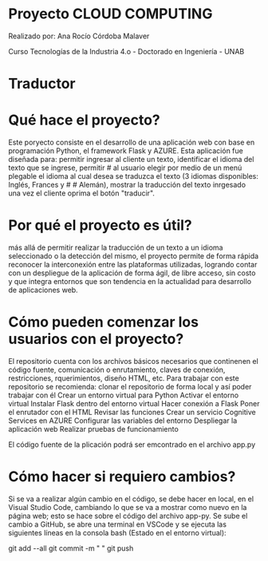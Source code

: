 # Proyecto CLOUD COMPUTING
Realizado por: Ana Rocío Córdoba Malaver

Curso Tecnologías de la Industria 4.o - Doctorado en Ingeniería - UNAB

# Traductor

# Qué hace el proyecto? 
Este poryecto consiste en el desarrollo de una aplicación web con base en programación Python, el framework Flask y AZURE. Esta aplicación fue diseñada para: permitir ingresar al cliente un texto, identificar el idioma del texto que se ingrese, permitir # al usuario elegir por medio de un menú plegable el idioma al cual desea se traduzca el texto (3 idiomas disponibles: Inglés, Frances y # # Alemán), mostrar la traducción del texto inrgesado una vez el cliente oprima el botón "traducir".

# Por qué el proyecto es útil? 
más allá de permitir realizar la traducción de un texto a un idioma seleccionado o la detección del mismo, el proyecto permite de forma rápida reconocer la interconexión entre las plataformas utilizadas, logrando contar con un despliegue de la aplicación de forma ágil, de libre acceso, sin costo y que integra entornos que son tendencia en la actualidad para desarrollo de aplicaciones web.

# Cómo pueden comenzar los usuarios con el proyecto?
El repositorio cuenta con los archívos básicos necesarios que continenen el código fuente, comunicación o enrutamiento, claves de 
conexión, restricciones, rquerimientos, diseño HTML, etc. Para trabajar con este repositorio se recomienda:
clonar el repositorio de forma local y así poder trabajar con él 
Crear un entorno virtual para Python
Activar el entorno virtual
Instalar Flask dentro del entorno virtual
Hacer conexión a Flask
Poner el enrutador con el HTML
Revisar las funciones
Crear un servicio Cognitive Services en AZURE
Configurar las variables del entorno
Despliegar la aplicación web
Realizar pruebas de funcionamiento

El código fuente de la plicación podrá ser emcontrado en el archivo app.py 

# Cómo hacer si requiero cambios?
Si se va a realizar algún cambio en el código, se debe hacer en local, en el Visual Studio Code, cambiando lo que se va a mostrar 
como nuevo en la página web; esto se hace sobre el código del archivo app-py. Se sube el cambio a GitHub, se abre una terminal en 
VSCode y se ejecuta las siguientes líneas en la consola bash (Estado en el entorno virtual):

git add --all
git commit -m " "
git push


